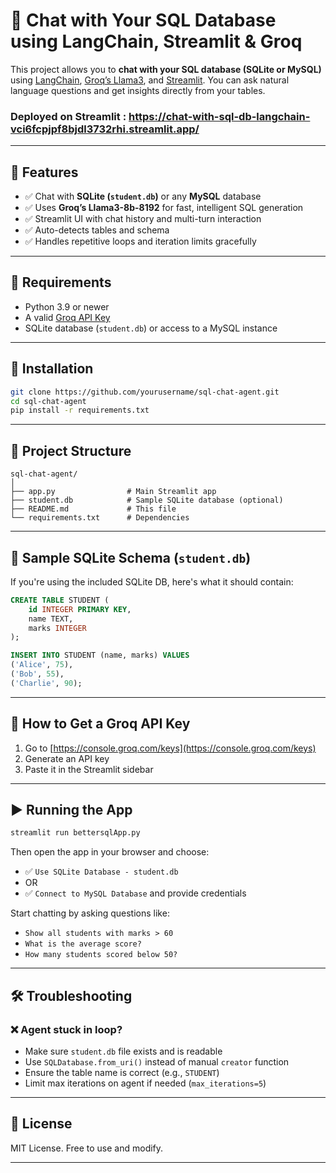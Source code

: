 # 💬 Chat with Your SQL Database using LangChain, Streamlit & Groq

This project allows you to **chat with your SQL database (SQLite or MySQL)** using [LangChain](https://www.langchain.com/), [Groq’s Llama3](https://groq.com/), and [Streamlit](https://streamlit.io/). You can ask natural language questions and get insights directly from your tables.


### Deployed on Streamlit : https://chat-with-sql-db-langchain-vci6fcpjpf8bjdl3732rhi.streamlit.app/
---

## 🚀 Features

- ✅ Chat with **SQLite (`student.db`)** or any **MySQL** database
- ✅ Uses **Groq’s Llama3-8b-8192** for fast, intelligent SQL generation
- ✅ Streamlit UI with chat history and multi-turn interaction
- ✅ Auto-detects tables and schema
- ✅ Handles repetitive loops and iteration limits gracefully

---

## 🧠 Requirements

- Python 3.9 or newer
- A valid [Groq API Key](https://console.groq.com/)
- SQLite database (`student.db`) or access to a MySQL instance

---

## 🔧 Installation

```bash
git clone https://github.com/yourusername/sql-chat-agent.git
cd sql-chat-agent
pip install -r requirements.txt
```

---

## 📁 Project Structure

```
sql-chat-agent/
│
├── app.py                # Main Streamlit app
├── student.db            # Sample SQLite database (optional)
├── README.md             # This file
└── requirements.txt      # Dependencies
```

---

## 🧪 Sample SQLite Schema (`student.db`)

If you're using the included SQLite DB, here's what it should contain:

```sql
CREATE TABLE STUDENT (
    id INTEGER PRIMARY KEY,
    name TEXT,
    marks INTEGER
);

INSERT INTO STUDENT (name, marks) VALUES
('Alice', 75),
('Bob', 55),
('Charlie', 90);
```

---

## 🔑 How to Get a Groq API Key

1. Go to [https://console.groq.com/keys](https://console.groq.com/keys)
2. Generate an API key
3. Paste it in the Streamlit sidebar

---

## ▶️ Running the App

```bash
streamlit run bettersqlApp.py
```

Then open the app in your browser and choose:

- ✅ `Use SQLite Database - student.db`
- OR
- ✅ `Connect to MySQL Database` and provide credentials

Start chatting by asking questions like:

- `Show all students with marks > 60`
- `What is the average score?`
- `How many students scored below 50?`

---

## 🛠 Troubleshooting

### ❌ Agent stuck in loop?

- Make sure `student.db` file exists and is readable
- Use `SQLDatabase.from_uri()` instead of manual `creator` function
- Ensure the table name is correct (e.g., `STUDENT`)
- Limit max iterations on agent if needed (`max_iterations=5`)

---

## 📜 License

MIT License. Free to use and modify.

---
